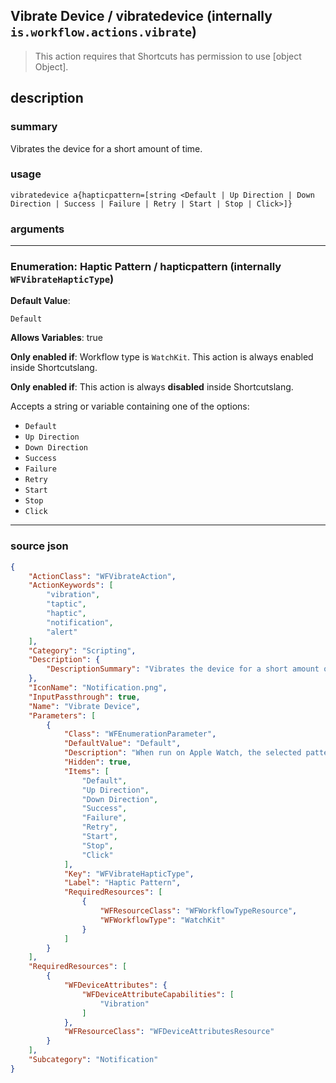 
## Vibrate Device / vibratedevice (internally `is.workflow.actions.vibrate`)

> This action requires that Shortcuts has permission to use [object Object].


## description

### summary

Vibrates the device for a short amount of time.


### usage
```
vibratedevice a{hapticpattern=[string <Default | Up Direction | Down Direction | Success | Failure | Retry | Start | Stop | Click>]}
```

### arguments

---

### Enumeration: Haptic Pattern / hapticpattern (internally `WFVibrateHapticType`)
**Default Value**:
```
Default
```
**Allows Variables**: true

**Only enabled if**: Workflow type is `WatchKit`. This action is always enabled inside Shortcutslang.

**Only enabled if**: This action is always **disabled** inside Shortcutslang.

Accepts a string 
or variable
containing one of the options:

- `Default`
- `Up Direction`
- `Down Direction`
- `Success`
- `Failure`
- `Retry`
- `Start`
- `Stop`
- `Click`

---

### source json

```json
{
	"ActionClass": "WFVibrateAction",
	"ActionKeywords": [
		"vibration",
		"taptic",
		"haptic",
		"notification",
		"alert"
	],
	"Category": "Scripting",
	"Description": {
		"DescriptionSummary": "Vibrates the device for a short amount of time."
	},
	"IconName": "Notification.png",
	"InputPassthrough": true,
	"Name": "Vibrate Device",
	"Parameters": [
		{
			"Class": "WFEnumerationParameter",
			"DefaultValue": "Default",
			"Description": "When run on Apple Watch, the selected pattern will be tapped on to your wrist.",
			"Hidden": true,
			"Items": [
				"Default",
				"Up Direction",
				"Down Direction",
				"Success",
				"Failure",
				"Retry",
				"Start",
				"Stop",
				"Click"
			],
			"Key": "WFVibrateHapticType",
			"Label": "Haptic Pattern",
			"RequiredResources": [
				{
					"WFResourceClass": "WFWorkflowTypeResource",
					"WFWorkflowType": "WatchKit"
				}
			]
		}
	],
	"RequiredResources": [
		{
			"WFDeviceAttributes": {
				"WFDeviceAttributeCapabilities": [
					"Vibration"
				]
			},
			"WFResourceClass": "WFDeviceAttributesResource"
		}
	],
	"Subcategory": "Notification"
}
```
